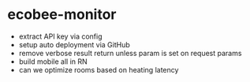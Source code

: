 # ecobee-monitor

* extract API key via config
* setup auto deployment via GitHub
* remove verbose result return unless param is set on request params
* build mobile all in RN
* can we optimize rooms based on heating latency
